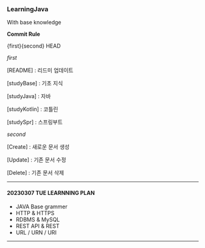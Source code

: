 ### LearningJava

With base knowledge



**Commit Rule**

{first}{second} HEAD

*first*

[README] : 리드미 업데이트

[studyBase] : 기초 지식

[studyJava] : 자바

[studyKotlin] : 코틀린

[studySpr] : 스프링부트

*second*

[Create] : 새로운 문서 생성

[Update] : 기존 문서 수정

[Delete] : 기존 문서 삭제

---

#### 20230307 TUE LEARNNING PLAN

+ JAVA Base grammer
+ HTTP & HTTPS
+ RDBMS & MySQL
+ REST API & REST
+ URL / URN / URI

---